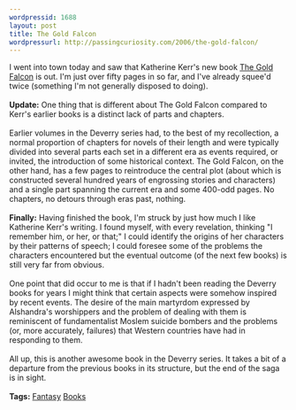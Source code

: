 ```yaml
--- 
wordpressid: 1688
layout: post
title: The Gold Falcon
wordpressurl: http://passingcuriosity.com/2006/the-gold-falcon/
---
```

I went into town today and saw that Katherine Kerr's new book <a class="title" href="http://isbn.nu/0007128703">The Gold Falcon</a> is out. I'm just over fifty pages in so far, and I've already squee'd twice (something I'm not generally disposed to doing).<br /><br /><strong>Update:</strong> One thing that is different about <span class="title">The Gold Falcon</span> compared to Kerr's earlier books is a distinct lack of parts and chapters. <br /><br />Earlier volumes in the Deverry series had, to the best of my recollection, a normal proportion of chapters for novels of their length and were typically divided into several parts each set in a different era as events required, or invited, the introduction of some historical context. <span class="title">The Gold Falcon</span>, on the other hand, has a few pages to reintroduce the central plot (about which is constructed several hundred years of engrossing stories and characters) and a single part spanning the current era and some 400-odd pages. No chapters, no detours through eras past, nothing.<br /><br /><strong>Finally:</strong> Having finished the book, I'm struck by just how much I like Katherine Kerr's writing. I found myself, with every revelation, thinking "I remember him, or her, or that;" I could identify the origins of her characters by their patterns of speech; I could foresee some of the problems the characters encountered but the eventual outcome (of the next few books) is still very far from obvious. <br /><br />One point that did occur to me is that if I hadn't been reading the Deverry books for years I might think that certain aspects were somehow inspired by recent events. The desire of the main martyrdom expressed by Alshandra's worshippers and the problem of dealing with them is reminiscent of fundamentalist Moslem suicide bombers and the problems (or, more accurately, failures) that Western countries have had in responding to them.<br /><br />All up, this is another awesome book in the Deverry series. It takes a bit of a departure from the previous books in its structure, but the end of the saga is in sight.<br /><br /><span class="tags"><strong>Tags:</strong> <a rel="tag" href="http://del.icio.us/thsutton/fantasy">Fantasy</a>  <a rel="tag" href="http://del.icio.us/thsutton/books">Books</a></span>
